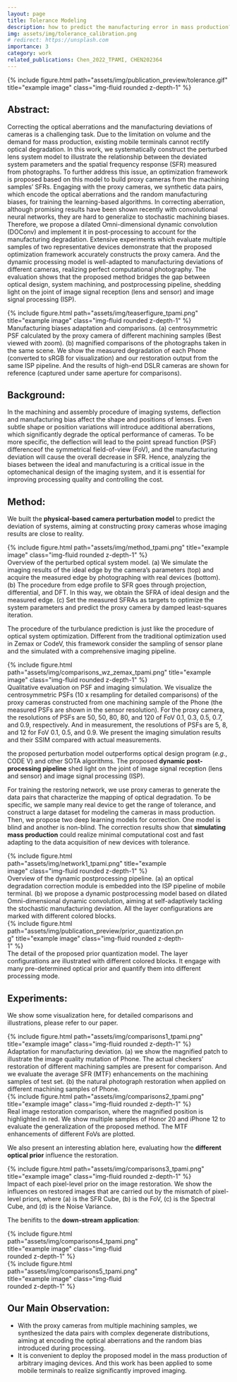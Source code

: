 ```yaml
---
layout: page
title: Tolerance Modeling
description: how to predict the manufacturing error in mass production?
img: assets/img/tolerance_calibration.png
# redirect: https://unsplash.com
importance: 3
category: work
related_publications: Chen_2022_TPAMI, CHEN202364
---
```


<div class="row">
    <div class="col-sm d-flex justify-content-center mt-3 mt-md-0">
        {% include figure.html path="assets/img/publication_preview/tolerance.gif" title="example image" class="img-fluid rounded z-depth-1" %}
    </div>
</div>

## Abstract: 
Correcting the optical aberrations and the manufacturing deviations of cameras is a challenging task. Due to the limitation on volume and the demand for mass production, existing mobile terminals cannot rectify optical degradation. In this work, we systematically construct the perturbed lens system model to illustrate the relationship between the deviated system parameters and the spatial frequency response (SFR) measured from photographs. To further address this issue, an optimization framework is proposed based on this model to build proxy cameras from the machining samples’ SFRs. Engaging with the proxy cameras, we synthetic data pairs, which encode the optical aberrations and the random manufacturing biases, for training the learning-based algorithms. In correcting aberration, although promising results have been shown recently with convolutional neural networks, they are hard to generalize to stochastic machining biases. Therefore, we propose a dilated Omni-dimensional dynamic convolution (DOConv) and implement it in post-processing to account for the manufacturing degradation. Extensive experiments which evaluate multiple samples of two representative devices demonstrate that the proposed optimization framework accurately constructs the proxy camera. And the dynamic processing model is well-adapted to manufacturing deviations of different cameras, realizing perfect computational photography. The evaluation shows that the proposed method bridges the gap between optical design, system machining, and postprocessing pipeline, shedding light on the joint of image signal reception (lens and sensor) and image signal processing (ISP).

<div class="row">
    <div class="col-sm d-flex justify-content-center mt-3 mt-md-0">
        {% include figure.html path="assets/img/teaserfigure_tpami.png" title="example image" class="img-fluid rounded z-depth-1" %}
    </div>
</div>
<div class="caption">
    Manufacturing biases adaptation and comparisons. (a) centrosymmetric PSF calculated by the proxy camera of different machining samples (Best viewed with zoom). (b) magnified comparisons of the photographs taken in the same scene. We show the measured degradation of each Phone (converted to sRGB for visualization) and our restoration output from the same ISP pipeline. And the results of high-end DSLR cameras are shown for reference (captured under same aperture for comparisons).
</div>

## Background: 
In the machining and assembly procedure of imaging systems, deflection and manufacturing bias affect the shape and positions of lenses. Even subtle shape or position variations will introduce additional aberrations, which significantly degrade the optical performance of cameras. To be more specific, the deflection will lead to the point spread function (PSF) differenceof the symmetrical field-of-view (FoV), and the manufacturing deviation will cause the overall decrease in SFR. Hence, analyzing the biases between the ideal and manufacturing is a critical issue in the optomechanical design of the imaging system, and it is essential for improving processing quality and controlling the cost.

## Method:
We built the **physical-based camera perturbation model** to predict the deviation of systems, aiming at constructing proxy cameras whose imaging results are close to reality.

<div class="row">
    <div class="col-sm d-flex justify-content-center mt-3 mt-md-0">
        {% include figure.html path="assets/img/method_tpami.png" title="example image" class="img-fluid rounded z-depth-1" %}
    </div>
</div>
<div class="caption">
    Overview of the perturbed optical system model. (a) We simulate the imaging results of the ideal edge by the camera’s parameters (top) and acquire the measured edge by photographing with real devices (bottom). (b) The procedure from edge profile to SFR goes through projection, differential, and DFT. In this way, we obtain the SFRA of ideal design and the measured edge. (c) Set the measured SFRAs as targets to optimize the system parameters and predict the proxy camera by damped least-squares iteration.
</div>

The procedure of the turbulance prediction is just like the procedure of optical system optimization. Different from the traditional optimization used in Zemax or CodeV, this framework consider the sampling of sensor plane and the simulated with a comprehensive imaging pipeline.

<div class="row">
    <div class="col-sm d-flex justify-content-center mt-3 mt-md-0">
        {% include figure.html path="assets/img/comparisons_wz_zemax_tpami.png" title="example image" class="img-fluid rounded z-depth-1" %}
    </div>
</div>
<div class="caption">
    Qualitative evaluation on PSF and imaging simulation. We visualize the centrosymmetric PSFs (10 x resampling for detailed comparisons) of the proxy cameras constructed from one machining sample of the Phone (the measured PSFs are shown in the sensor resolution). For the proxy camera, the resolutions of PSFs are 50, 50, 80, 80, and 120 of FoV 0.1, 0.3, 0.5, 0.7, and 0.9, respectively. And in measurement, the resolutions of PSFs are 5, 8, and 12 for FoV 0.1, 0.5, and 0.9. We present the imaging simulation results and their SSIM compared with actual measurements.
</div>

the proposed perturbation model outperforms optical design program (*e.g.*, CODE V) and other SOTA algorithms. The proposed **dynamic post-processing pipeline** shed light on the joint of image signal reception (lens and sensor) and image signal processing (ISP).

For training the restoring network, we use proxy cameras to generate the data pairs that characterize the mapping of optical degradation. To be specific, we sample many real device to get the range of tolerance, and construct a large dataset for modeling the cameras in mass production. Then, we propose two deep learning models for correction. One model is blind and another is non-blind. The correction results show that **simulating mass production** could realize minimal computational cost and fast adapting to the data acquisition of new devices with tolerance.

<div class="row">
    <div class="col-sm d-flex justify-content-center mt-3 mt-md-0">
        <div style="max-width: 80%;">
            {% include figure.html path="assets/img/network1_tpami.png" title="example image" class="img-fluid rounded z-depth-1" %}
        </div>
    </div>
</div>
<div class="caption">
    Overview of the dynamic postprocessing pipeline. (a) an optical degradation correction module is embedded into the ISP pipeline of mobile terminal. (b) we propose a dynamic postprocessing model based on dilated Omni-dimensional dynamic convolution, aiming at self-adaptively tackling the stochastic manufacturing deviation. All the layer configurations are marked with different colored blocks.
</div>

<div class="row">
    <div class="col-sm d-flex justify-content-center mt-3 mt-md-0">
        <div style="max-width: 80%;">
            {% include figure.html path="assets/img/publication_preview/prior_quantization.png" title="example image" class="img-fluid rounded z-depth-1" %}
        </div>
    </div>
</div>
<div class="caption">
    The detail of the proposed prior quantization model. The layer configurations are illustrated with different colored blocks. It engage with many pre-determined optical prior and quantify them into different processing mode.
</div>

## Experiments: 
We show some visualization here, for detailed comparisons and illustrations, please refer to our paper.
<div class="row">
    <div class="col-sm d-flex justify-content-center mt-3 mt-md-0">
        {% include figure.html path="assets/img/comparisons1_tpami.png" title="example image" class="img-fluid rounded z-depth-1" %}
    </div>
</div>
<div class="caption">
    Adaptation for manufacturing deviation. (a) we show the magnified patch to illustrate the image quality mutation of Phone. The actual checkers’ restoration of different machining samples are present for comparison. And we evaluate the average SFR (MTF) enhancements on the machining samples of test set. (b) the natural photograph restoration when applied on different machining samples of Phone.
</div>

<div class="row">
    <div class="col-sm d-flex justify-content-center mt-3 mt-md-0">
        {% include figure.html path="assets/img/comparisons2_tpami.png" title="example image" class="img-fluid rounded z-depth-1" %}
    </div>
</div>
<div class="caption">
    Real image restoration comparison, where the magnified position is highlighted in red. We show multiple samples of Honor 20 and iPhone 12 to evaluate the generalization of the proposed method. The MTF enhancements of different FoVs are plotted.
</div>

We also present an interesting ablation here, evaluating how the **different optical prior** influence the restoration.

<div class="row">
    <div class="col-sm d-flex justify-content-center mt-3 mt-md-0">
        {% include figure.html path="assets/img/comparisons3_tpami.png" title="example image" class="img-fluid rounded z-depth-1" %}
    </div>
</div>
<div class="caption">
    Impact of each pixel-level prior on the image restoration. We show the influences on restored images that are carried out by the mismatch of pixel-level priors, where (a) is the SFR Cube, (b) is the FoV, (c) is the Spectral Cube, and (d) is the Noise Variance.
</div>

The benifits to the **down-stream application**:
<div class="row">
    <div class="col-sm d-flex justify-content-center mt-3 mt-md-0">
        <div style="max-width: 60%;">
            {% include figure.html path="assets/img/comparisons4_tpami.png" title="example image" class="img-fluid rounded z-depth-1" %}
        </div>
    </div>
</div>
<div class="row">
    <div class="col-sm d-flex justify-content-center mt-3 mt-md-0">
        <div style="max-width: 60%;">    
            {% include figure.html path="assets/img/comparisons5_tpami.png" title="example image" class="img-fluid rounded z-depth-1" %}
        </div>
    </div>
</div>

## Our Main Observation: 
- With the proxy cameras from multiple machining samples, we synthesized the data pairs with complex degenerate distributions, aiming at encoding the optical aberrations and the random bias introduced during processing. 
- It is convenient to deploy the proposed model in the mass production of arbitrary imaging devices. And this work has been applied to some mobile terminals to realize significantly improved imaging.